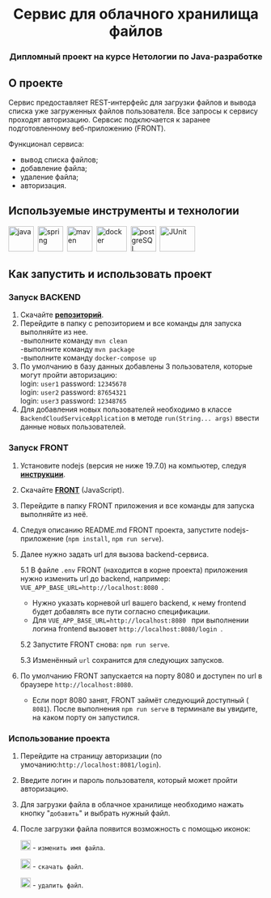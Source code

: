   <h1 align="center">Сервис для облачного хранилища файлов</h1> 
  <h3 align="center">
    Дипломный проект на курсе Нетологии по Java-разработке</h3>

<!-- ABOUT THE PROJECT -->
## О проекте
Сервис предоставляет REST-интерфейс для загрузки файлов и вывода списка уже загруженных файлов пользователя.
Все запросы к сервису проходят авторизацию. Сервсис подключается к заранее подготовленному веб-приложению (FRONT).

Функционал сервиса:
- вывод списка файлов;
- добавление файла;
- удаление файла;
- авторизация.

## Используемые инструменты и технологии

<div>
  <img src="https://github.com/Sanalex97/BackendCloudService/assets/72032908/a4df725b-20e4-46c0-9642-2df27af30e4b" title="java" alt="java" width="50" height="50"/>&nbsp
  <img src="https://github.com/Sanalex97/BackendCloudService/assets/72032908/d734ea82-b14e-4088-83b8-663a90308a41" title="spring" alt="spring" width="50" height="50"/>&nbsp
  <img src="https://github.com/Sanalex97/BackendCloudService/assets/72032908/29623d20-16f7-42e6-972e-6256e0c10546" title="maven" alt="maven" width="50" height="50"/>&nbsp
  <img src="https://github.com/Sanalex97/BackendCloudService/assets/72032908/4bced588-3a15-4822-9f32-ed63c965afce" title="docker" alt="docker" width="60" height="50"/>&nbsp
  <img src="https://github.com/Sanalex97/BackendCloudService/assets/72032908/f62a71d1-d938-4520-b8b4-5deb283edb89" title="postgreSQL" alt="postgreSQL" width="50" height="50"/>&nbsp
  <img src="https://github.com/Sanalex97/BackendCloudService/assets/72032908/f3e1acd2-1593-4105-8f5e-d5e4e0a5726e" title="JUnit" alt="JUnit" width="70" height="50"/>&nbsp
</div>

## Как запустить и использовать проект
### Запуск BACKEND
1. Скачайте <a href="https://github.com/Sanalex97/BackendCloudService.git"><strong>репозиторий</strong></a>.
2. Перейдите в папку с репозиторием и все команды для запуска выполняйте из нее.<br>
 -выполните команду  ```mvn clean```<br>
 -выполните команду  ```mvn package```<br>
 -выполните команду  ```docker-compose up```<br>
3. По умолчанию в базу данных добавлены 3 пользователя, которые могут пройти авторизацию:<br>
      login: ```user1``` password: ```12345678```<br>
      login: ```user2``` password: ```87654321```<br>
      login: ```user3``` password: ```12348765```<br>
4. Для добавления новых пользователей необходимо в классе ```BackendCloudServiceApplication``` в методе ```run(String... args)``` ввести данные новых пользователей.
  
### Запуск FRONT
1. Установите nodejs (версия не ниже 19.7.0) на компьютер, следуя <a href="https://nodejs.org/ru/download/current/"><strong>инструкции</strong></a>. 
2. Скачайте <a href="https://github.com/netology-code/jd-homeworks/blob/master/diploma/netology-diplom-frontend"><strong>FRONT</strong></a> (JavaScript). 
3. Перейдите в папку FRONT приложения и все команды для запуска выполняйте из неё. 
4. Следуя описанию README.md FRONT проекта, запустите nodejs-приложение (```npm install```, ```npm run serve```). 
5. Далее нужно задать url для вызова backend-сервиса.
   
   5.1 В файле  ```.env``` FRONT (находится в корне проекта) приложения нужно изменить url до backend, например: ```VUE_APP_BASE_URL=http://localhost:8080 ```.
   
   -  Нужно указать корневой url вашего backend, к нему frontend будет добавлять все пути согласно спецификации. 
   -  Для  ```VUE_APP_BASE_URL=http://localhost:8080 ``` при выполнении логина frontend вызовет  ```http://localhost:8080/login ```.

   5.2 Запустите FRONT снова: ```npm run serve```.
   
   5.3 Изменённый  ```url``` сохранится для следующих запусков.
 
 6. По умолчанию FRONT запускается на порту 8080 и доступен по url в браузере  ```http://localhost:8080```.
    - Если порт 8080 занят, FRONT займёт следующий доступный ( ```8081```). После выполнения  ```npm run serve``` в терминале вы увидите, на каком порту он запустился.
 
 ### Использование проекта
 1. Перейдите на страницу авторизации (по умочанию:```http://localhost:8081/login```).
 2. Введите логин и пароль пользователя, который может пройти авторизацию.
 3. Для загрузки файла в облачное хранилище необходимо нажать кнопку "```добавить```" и выбрать нужный файл.
 4. После загрузки файла появится возможность с помощью иконок:
 
    <img src="https://github.com/Sanalex97/BackendCloudService/assets/72032908/58667adb-f21d-43f0-903d-269127412230" width="20" height="20" /> - ```изменить имя файла```.
  
    <img src="https://github.com/Sanalex97/BackendCloudService/assets/72032908/dd840968-64ba-4cec-80e7-069bbc7c9226" width="20" height="20" /> - ```скачать файл```.
  
    <img src="https://github.com/Sanalex97/BackendCloudService/assets/72032908/0b077121-eb54-443d-9c33-3556cd68a0a9" width="20" height="20" /> - ```удалить файл```.
  
